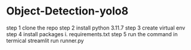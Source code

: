 # Object-Detection-yolo8

step 1 clone the repo
step 2 install python 3.11.7
step 3 create virtual env 
step 4 install packages i. requirements.txt
step 5 run the command in termical streamlit run runner.py
